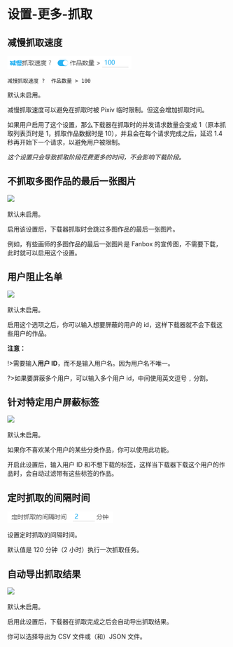 # 设置-更多-抓取

## 减慢抓取速度

![](./images/20220926_210648.png)

```
减慢抓取速度 ?  作品数量 > 100
```

默认未启用。

减慢抓取速度可以避免在抓取时被 Pixiv 临时限制。但这会增加抓取时间。

如果用户启用了这个设置，那么下载器在抓取时的并发请求数量会变成 1（原本抓取列表页时是 1，抓取作品数据时是 10），并且会在每个请求完成之后，延迟 1.4 秒再开始下一个请求，以避免用户被限制。

*这个设置只会导致抓取阶段花费更多的时间，不会影响下载阶段。*

## 不抓取多图作品的最后一张图片

![](./images/20220801_011950.png)

默认未启用。

启用该设置后，下载器抓取时会跳过多图作品的最后一张图片。

例如，有些画师的多图作品的最后一张图片是 Fanbox 的宣传图，不需要下载，此时就可以启用这个设置。

## 用户阻止名单

![](./images/20220802_184158.png)

默认未启用。

启用这个选项之后，你可以输入想要屏蔽的用户的 id，这样下载器就不会下载这些用户的作品。

**注意：**

!>需要输入**用户 ID**，而不是输入用户名。因为用户名不唯一。

?>如果要屏蔽多个用户，可以输入多个用户 id，中间使用英文逗号 `,` 分割。

## 针对特定用户屏蔽标签

![](./images/2021-11-07_220938.png)

默认未启用。

如果你不喜欢某个用户的某些分类作品，你可以使用此功能。

开启此设置后，输入用户 ID 和不想下载的标签，这样当下载器下载这个用户的作品时，会自动过滤带有这些标签的作品。

## 定时抓取的间隔时间

![](./images/20220926_210231.png)

设置定时抓取的间隔时间。

默认值是 120 分钟（2 小时）执行一次抓取任务。

## 自动导出抓取结果

![](images/2021-11-07_180345.png)

默认未启用。

启用此设置后，下载器在抓取完成之后会自动导出抓取结果。

你可以选择导出为 CSV 文件或（和）JSON 文件。
